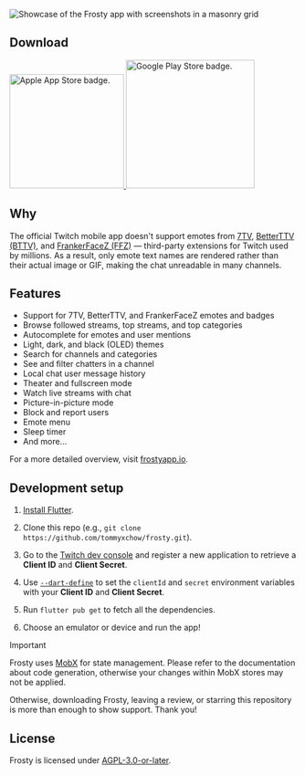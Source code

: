 ![Showcase of the Frosty app with screenshots in a masonry grid](https://github.com/tommyxchow/frosty/assets/54859075/09178dcc-2fd2-4618-8076-502719159424)

## Download

<p>
  <a href="https://apps.apple.com/us/app/frosty-for-twitch/id1603987585">
    <img
      title="Get it on iOS (Apple App Store)"
      alt="Apple App Store badge."
      src="https://user-images.githubusercontent.com/54859075/160051843-1d8b2186-97e9-4edd-a957-bb4797b71b4a.svg"
      width="200px"
    />
  </a>
  <a href="https://play.google.com/store/apps/details?id=com.tommychow.frosty">
    <img
      title="Get it on Android (Google Play Store)"
      alt="Google Play Store badge."
      src="https://user-images.githubusercontent.com/54859075/160051854-21a57556-6b5a-41e9-8127-334daf1fac47.svg"
      width="225px"
    />
  </a>
</p>

## Why

The official Twitch mobile app doesn't support emotes from [7TV](https://chrome.google.com/webstore/detail/7tv/ammjkodgmmoknidbanneddgankgfejfh), [BetterTTV (BTTV)](https://chrome.google.com/webstore/detail/betterttv/ajopnjidmegmdimjlfnijceegpefgped), and [FrankerFaceZ (FFZ)](https://chrome.google.com/webstore/detail/frankerfacez/fadndhdgpmmaapbmfcknlfgcflmmmieb) — third-party extensions for Twitch used by millions. As a result, only emote text names are rendered rather than their actual image or GIF, making the chat unreadable in many channels.

## Features

- Support for 7TV, BetterTTV, and FrankerFaceZ emotes and badges
- Browse followed streams, top streams, and top categories
- Autocomplete for emotes and user mentions
- Light, dark, and black (OLED) themes
- Search for channels and categories
- See and filter chatters in a channel
- Local chat user message history
- Theater and fullscreen mode
- Watch live streams with chat
- Picture-in-picture mode
- Block and report users
- Emote menu
- Sleep timer
- And more...

For a more detailed overview, visit [frostyapp.io](https://www.frostyapp.io/).

## Development setup

1. [Install Flutter](https://docs.flutter.dev/get-started/install).

2. Clone this repo (e.g., `git clone https://github.com/tommyxchow/frosty.git`).

3. Go to the [Twitch dev console](https://dev.twitch.tv/login) and register a new application to retrieve a **Client ID** and **Client Secret**.

4. Use [`--dart-define`](https://dartcode.org/docs/using-dart-define-in-flutter/) to set the `clientId` and `secret` environment variables with your **Client ID** and **Client Secret**.

5. Run `flutter pub get` to fetch all the dependencies.

6. Choose an emulator or device and run the app!

> [!IMPORTANT]
> Frosty uses [MobX](https://mobx.netlify.app/) for state management. Please refer to the documentation about code generation, otherwise your changes within MobX stores may not be applied.


Otherwise, downloading Frosty, leaving a review, or starring this repository is more than enough to show support. Thank you!

## License

Frosty is licensed under [AGPL-3.0-or-later](LICENSE).
